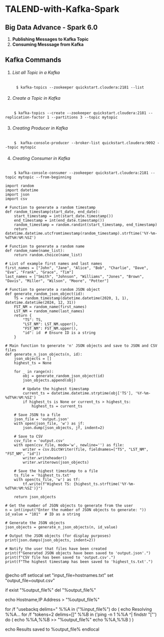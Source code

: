 # TALEND-with-Kafka-Spark

## Big Data Advance - Spark 6.0 ##

1. **Publishing Messages to Kafka Topic**
2. **Consuming Messsage from Kafka**


## Kafka Commands ##

1.  ###### List all Topic in a Kafka ######
```
	 $ kafka-topics --zookeeper quickstart.cloudera:2181 --list 
```
	
2. ###### Create a Topic in Kafka ######
```
	$ kafka-topics --create --zookeeper quickstart.cloudera:2181 --replication-factor 1 --partitions 3 --topic mytopic
```
3.  ###### Creating Producer in Kafka ######
```
	$  kafka-console-producer --broker-list quickstart.cloudera:9092 --topic mytopic
```
4. ###### Creating Consumer in Kafka ######
```
	$ kafka-console-consumer --zookeeper quickstart.cloudera:2181 --topic mytopic --from-beginning
```
```
import random
import datetime
import json
import csv

# Function to generate a random timestamp
def random_timestamp(start_date, end_date):
    start_timestamp = int(start_date.timestamp())
    end_timestamp = int(end_date.timestamp())
    random_timestamp = random.randint(start_timestamp, end_timestamp)
    return datetime.datetime.utcfromtimestamp(random_timestamp).strftime('%Y-%m-%dT%H:%M:%SZ')

# Function to generate a random name
def random_name(name_list):
    return random.choice(name_list)

# List of example first names and last names
first_names = ["John", "Jane", "Alice", "Bob", "Charlie", "Dave", "Eve", "Frank", "Grace", "Tim"]
last_names = ["Smith", "Johnson", "Williams", "Jones", "Brown", "Davis", "Miller", "Wilson", "Moore", "Potter"]

# Function to generate a random JSON object
def generate_random_json_object(id):
    TS = random_timestamp(datetime.datetime(2020, 1, 1), datetime.datetime(2024, 12, 31))
    FST_NM = random_name(first_names)
    LST_NM = random_name(last_names)
    return {
        "TS": TS,
        "LST_NM": LST_NM.upper(),
        "FST_NM": FST_NM.upper(),
        "id": id  # Ensure ID is a string
    }

# Main function to generate 'n' JSON objects and save to JSON and CSV files
def generate_n_json_objects(n, id):
    json_objects = []
    highest_ts = None
    
    for _ in range(n):
        obj = generate_random_json_object(id)
        json_objects.append(obj)
        
        # Update the highest timestamp
        current_ts = datetime.datetime.strptime(obj['TS'], '%Y-%m-%dT%H:%M:%SZ')
        if highest_ts is None or current_ts > highest_ts:
            highest_ts = current_ts
    
    # Save JSON to a file
    json_file = 'output.json'
    with open(json_file, 'w') as jf:
        json.dump(json_objects, jf, indent=2)
    
    # Save to CSV
    csv_file = 'output.csv'
    with open(csv_file, mode='w', newline='') as file:
        writer = csv.DictWriter(file, fieldnames=["TS", "LST_NM", "FST_NM", "id"])
        writer.writeheader()
        writer.writerows(json_objects)
    
    # Save the highest timestamp to a file
    ts_file = 'highest_ts.txt'
    with open(ts_file, 'w') as tf:
        tf.write(f"Highest TS: {highest_ts.strftime('%Y-%m-%dT%H:%M:%SZ')}")
    
    return json_objects

# Get the number of JSON objects to generate from the user
n = int(input("Enter the number of JSON objects to generate: "))
id_value = "101"  # ID as a string

# Generate the JSON objects
json_objects = generate_n_json_objects(n, id_value)

# Output the JSON objects (for display purposes)
print(json.dumps(json_objects, indent=2))

# Notify the user that files have been created
print(f"Generated JSON objects have been saved to 'output.json'.")
print(f"CSV file has been saved to 'output.csv'.")
print(f"The highest timestamp has been saved to 'highest_ts.txt'.")


```


@echo off
setlocal
set "input_file=hostnames.txt"
set "output_file=output.csv"

if exist "%output_file%" del "%output_file%"

echo Hostname,IP Address > "%output_file%"

for /f "usebackq delims=" %%A in ("%input_file%") do (
    echo Resolving %%A...
    for /f "tokens=2 delims=[]" %%B in ('ping -n 1 %%A ^| findstr "["') do (
        echo %%A,%%B >> "%output_file%"
        echo %%A,%%B
    )
)

echo Results saved to %output_file%
endlocal


